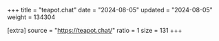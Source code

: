 +++
title = "teapot.chat"
date = "2024-08-05"
updated = "2024-08-05"
weight = 134304

[extra]
source = "https://teapot.chat/"
ratio = 1
size = 131
+++
